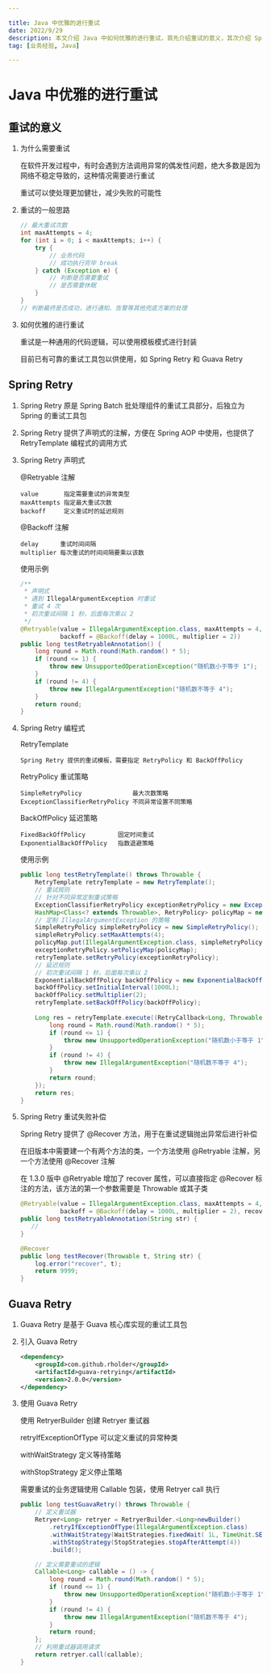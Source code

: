 ```yaml
---

title: Java 中优雅的进行重试
date: 2022/9/29
description: 本文介绍 Java 中如何优雅的进行重试，首先介绍重试的意义，其次介绍 Spring Retry 和 Guava Retry 两大重试工具包的使用
tag: [业务经验, Java]

---
```


# Java 中优雅的进行重试

## 重试的意义

1. 为什么需要重试

   在软件开发过程中，有时会遇到方法调用异常的偶发性问题，绝大多数是因为网络不稳定导致的，这种情况需要进行重试

   重试可以使处理更加健壮，减少失败的可能性

2. 重试的一般思路

   ```java
   // 最大重试次数
   int maxAttempts = 4;
   for (int i = 0; i < maxAttempts; i++) {
       try {
           // 业务代码
           // 成功执行完毕 break
       } catch (Exception e) {
           // 判断是否需要重试
           // 是否需要休眠
       }
   }
   // 判断最终是否成功，进行通知、告警等其他兜底方案的处理
   ```

3. 如何优雅的进行重试

   重试是一种通用的代码逻辑，可以使用模板模式进行封装
   
   目前已有可靠的重试工具包以供使用，如 Spring Retry 和 Guava Retry

## Spring Retry

1. Spring Retry 原是 Spring Batch 批处理组件的重试工具部分，后独立为 Spring 的重试工具包

2. Spring Retry 提供了声明式的注解，方便在 Spring AOP 中使用，也提供了 RetryTemplate 编程式的调用方式

3. Spring Retry 声明式

   @Retryable 注解

   ```
   value       指定需要重试的异常类型
   maxAttempts 指定最大重试次数
   backoff     定义重试时的延迟规则
   ```

   @Backoff 注解

   ```
   delay      重试时间间隔
   multiplier 每次重试的时间间隔要乘以该数
   ```

   使用示例

   ```java
   /**
    * 声明式
    * 遇到 IllegalArgumentException 时重试
    * 重试 4 次
    * 初次重试间隔 1 秒，后面每次乘以 2
    */
   @Retryable(value = IllegalArgumentException.class, maxAttempts = 4,
              backoff = @Backoff(delay = 1000L, multiplier = 2))
   public long testRetryableAnnotation() {
       long round = Math.round(Math.random() * 5);
       if (round <= 1) {
           throw new UnsupportedOperationException("随机数小于等于 1");
       }
       if (round != 4) {
           throw new IllegalArgumentException("随机数不等于 4");
       }
       return round;
   }
   ```

4. Spring Retry 编程式

   RetryTemplate

   ```
   Spring Retry 提供的重试模板，需要指定 RetryPolicy 和 BackOffPolicy 
   ```

   RetryPolicy 重试策略

   ```
   SimpleRetryPolicy              最大次数策略
   ExceptionClassifierRetryPolicy 不同异常设置不同策略
   ```

   BackOffPolicy 延迟策略

   ```
   FixedBackOffPolicy         固定时间重试
   ExponentialBackOffPolicy   指数退避策略
   ```

   使用示例

   ```java
   public long testRetryTemplate() throws Throwable {
       RetryTemplate retryTemplate = new RetryTemplate();
       // 重试规则
       // 针对不同异常定制重试策略
       ExceptionClassifierRetryPolicy exceptionRetryPolicy = new ExceptionClassifierRetryPolicy();
       HashMap<Class<? extends Throwable>, RetryPolicy> policyMap = new HashMap<>();
       // 定制 IllegalArgumentException 的策略
       SimpleRetryPolicy simpleRetryPolicy = new SimpleRetryPolicy();
       simpleRetryPolicy.setMaxAttempts(4);
       policyMap.put(IllegalArgumentException.class, simpleRetryPolicy);
       exceptionRetryPolicy.setPolicyMap(policyMap);
       retryTemplate.setRetryPolicy(exceptionRetryPolicy);
       // 延迟规则
       // 初次重试间隔 1 秒，后面每次乘以 2
       ExponentialBackOffPolicy backOffPolicy = new ExponentialBackOffPolicy();
       backOffPolicy.setInitialInterval(1000L);
       backOffPolicy.setMultiplier(2);
       retryTemplate.setBackOffPolicy(backOffPolicy);
       
       Long res = retryTemplate.execute((RetryCallback<Long, Throwable>) context -> {
           long round = Math.round(Math.random() * 5);
           if (round <= 1) {
               throw new UnsupportedOperationException("随机数小于等于 1");
           }
           if (round != 4) {
               throw new IllegalArgumentException("随机数不等于 4");
           }
           return round;
       });
       return res;
   }
   ```

5. Spring Retry 重试失败补偿

   Spring Retry 提供了 @Recover 方法，用于在重试逻辑抛出异常后进行补偿

   在旧版本中需要建一个有两个方法的类，一个方法使用 @Retryable 注解，另一个方法使用 @Recover 注解

   在 1.3.0 版中 @Retryable 增加了 recover 属性，可以直接指定 @Recover 标注的方法，该方法的第一个参数需要是 Throwable 或其子类

   ```java
   @Retryable(value = IllegalArgumentException.class, maxAttempts = 4,
              backoff = @Backoff(delay = 1000L, multiplier = 2), recover = "testRecover")
   public long testRetryableAnnotation(String str) {
      //
   }
   
   @Recover
   public long testRecover(Throwable t, String str) {
       log.error("recover", t);
       return 9999;
   }
   ```

## Guava Retry

1. Guava Retry 是基于 Guava 核心库实现的重试工具包

2. 引入 Guava Retry

   ```xml
   <dependency>
       <groupId>com.github.rholder</groupId>
       <artifactId>guava-retrying</artifactId>
       <version>2.0.0</version>
   </dependency>
   ```

3. 使用 Guava Retry

   使用 RetryerBuilder 创建 Retryer 重试器

   retryIfExceptionOfType 可以定义重试的异常种类

   withWaitStrategy 定义等待策略

   withStopStrategy 定义停止策略

   需要重试的业务逻辑使用 Callable 包装，使用 Retryer call 执行

   ```java
   public long testGuavaRetry() throws Throwable {
       // 定义重试器
       Retryer<Long> retryer = RetryerBuilder.<Long>newBuilder()
           .retryIfExceptionOfType(IllegalArgumentException.class)
           .withWaitStrategy(WaitStrategies.fixedWait( 1L, TimeUnit.SECONDS))
           .withStopStrategy(StopStrategies.stopAfterAttempt(4))
           .build();
   
       // 定义需要重试的逻辑
       Callable<Long> callable = () -> {
           long round = Math.round(Math.random() * 5);
           if (round <= 1) {
               throw new UnsupportedOperationException("随机数小于等于 1");
           }
           if (round != 4) {
               throw new IllegalArgumentException("随机数不等于 4");
           }
           return round;
       };
       // 利用重试器调用请求
       return retryer.call(callable);
   }
   ```




